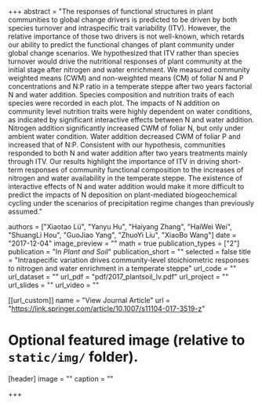 +++
abstract = "The responses of functional structures in plant communities to global change drivers is predicted to be driven by both species turnover and intraspecific trait variability (ITV). However, the relative importance of those two drivers is not well-known, which retards our ability to predict the functional changes of plant community under global change scenarios. We hypothesized that ITV rather than species turnover would drive the nutritional responses of plant community at the initial stage after nitrogen and water enrichment. We measured community weighted means (CWM) and non-weighted means (CM) of foliar N and P concentrations and N:P ratio in a temperate steppe after two years factorial N and water addition. Species composition and nutrition traits of each species were recorded in each plot. The impacts of N addition on community level nutrition traits were highly dependent on water conditions, as indicated by significant interactive effects between N and water addition. Nitrogen addition significantly increased CWM of foliar N, but only under ambient water condition. Water addition decreased CWM of foliar P and increased that of N:P. Consistent with our hypothesis, communities responded to both N and water addition after two years treatments mainly through ITV. Our results highlight the importance of ITV in driving short-term responses of community functional composition to the increases of nitrogen and water availability in the temperate steppe. The existence of interactive effects of N and water addition would make it more difficult to predict the impacts of N deposition on plant-mediated biogeochemical cycling under the scenarios of precipitation regime changes than previously assumed."

authors = ["Xiaotao Lü", "Yanyu Hu", "Haiyang Zhang", "HaiWei Wei", "ShuangLi Hou", "GuoJiao Yang", "ZhuoYi Liu", "XiaoBo Wang"]
date = "2017-12-04"
image_preview = ""
math = true
publication_types = ["2"]
publication = "In *Plant and Soil*"
publication_short = ""
selected = false
title = "Intraspecific variation drives community-level stoichiometric responses to nitrogen and water enrichment in a temperate steppe"
url_code = ""
url_dataset = ""
url_pdf = "pdf/2017_plantsoil_lv.pdf"
url_project = ""
url_slides = ""
url_video = ""

[[url_custom]]
name = "View Journal Article"
url = "https://link.springer.com/article/10.1007/s11104-017-3519-z"

# Optional featured image (relative to `static/img/` folder).
[header]
image = ""
caption = ""

+++
